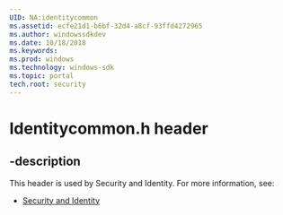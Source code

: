 ```yaml
---
UID: NA:identitycommon
ms.assetid: ecfe21d1-b6bf-32d4-a8cf-93ffd4272965
ms.author: windowssdkdev
ms.date: 10/18/2018
ms.keywords: 
ms.prod: windows
ms.technology: windows-sdk
ms.topic: portal
tech.root: security
---
```


# Identitycommon.h header


## -description


This header is used by Security and Identity. For more information, see:

- [Security and Identity](../_security)
